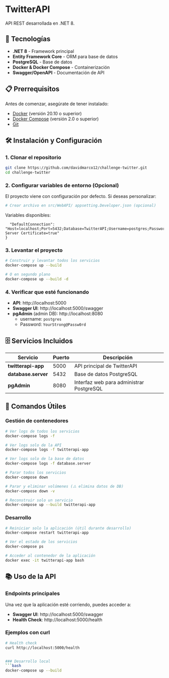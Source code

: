 # TwitterAPI

API REST desarrollada en .NET 8.

## 🚀 Tecnologías

- **.NET 8** - Framework principal
- **Entity Framework Core** - ORM para base de datos
- **PostgreSQL** - Base de datos
- **Docker & Docker Compose** - Containerización
- **Swagger/OpenAPI** - Documentación de API

## 📋 Prerrequisitos

Antes de comenzar, asegúrate de tener instalado:

- [Docker](https://docs.docker.com/get-docker/) (versión 20.10 o superior)
- [Docker Compose](https://docs.docker.com/compose/install/) (versión 2.0 o superior)
- [Git](https://git-scm.com/downloads)

## 🛠️ Instalación y Configuración

### 1. Clonar el repositorio

```bash
git clone https://github.com/davidmarco12/challenge-twitter.git
cd challenge-twitter
```

### 2. Configurar variables de entorno (Opcional)

El proyecto viene con configuración por defecto. Si deseas personalizar:

```bash
# Crear archivo en src/WebAPI/ appsetting.Developer.json (opcional)
```

Variables disponibles:
``` "ConnectionStrings": {
  "DefaultConnection": "Host=localhost;Port=5432;Database=TwitterAPI;Username=postgres;Password=YourStrong@Passw0rd;Trust Server Certificate=true"
}
```

### 3. Levantar el proyecto

```bash
# Construir y levantar todos los servicios
docker-compose up --build

# O en segundo plano
docker-compose up --build -d
```

### 4. Verificar que esté funcionando

- **API**: http://localhost:5000
- **Swagger UI**: http://localhost:5000/swagger
- **pgAdmin** (admin DB): http://localhost:8080
  - username: `postgres`
  - Password: `YourStrong@Passw0rd`

## 🗄️ Servicios Incluidos

| Servicio | Puerto | Descripción |
|----------|--------|-------------|
| **twitterapi-app** | 5000 | API principal de TwitterAPI |
| **database.server** | 5432 | Base de datos PostgreSQL |
| **pgAdmin** | 8080 | Interfaz web para administrar PostgreSQL |

## 📝 Comandos Útiles

### Gestión de contenedores

```bash
# Ver logs de todos los servicios
docker-compose logs -f

# Ver logs solo de la API
docker-compose logs -f twitterapi-app

# Ver logs solo de la base de datos
docker-compose logs -f database.server

# Parar todos los servicios
docker-compose down

# Parar y eliminar volúmenes (⚠️ elimina datos de DB)
docker-compose down -v

# Reconstruir solo un servicio
docker-compose up --build twitterapi-app
```

### Desarrollo

```bash
# Reiniciar solo la aplicación (útil durante desarrollo)
docker-compose restart twitterapi-app

# Ver el estado de los servicios
docker-compose ps

# Acceder al contenedor de la aplicación
docker exec -it twitterapi-app bash
```

## 📚 Uso de la API

### Endpoints principales

Una vez que la aplicación esté corriendo, puedes acceder a:

- **Swagger UI**: http://localhost:5000/swagger
- **Health Check**: http://localhost:5000/health

### Ejemplos con curl

```bash
# Health check
curl http://localhost:5000/health


### Desarrollo local
```bash
docker-compose up --build
```

